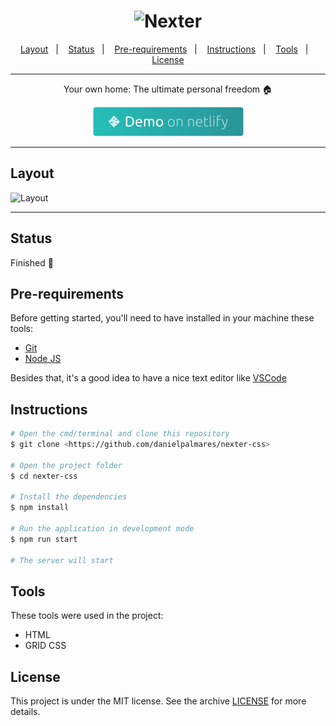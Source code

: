 <h1 align="center">
  <img alt="Nexter" title="Nexter" src="https://github.com/danielpalmares/nexter-css/blob/main/img/favicon.png" />
</h1>

<p align="center">
  <a href="#layout">Layout</a>&nbsp;&nbsp;&nbsp;|&nbsp;&nbsp;&nbsp;
  <a href="#status">Status</a>&nbsp;&nbsp;&nbsp;|&nbsp;&nbsp;&nbsp;
  <a href="#pre-requirements">Pre-requirements</a>&nbsp;&nbsp;&nbsp;|&nbsp;&nbsp;&nbsp;
  <a href="#instructions">Instructions</a>&nbsp;&nbsp;&nbsp;|&nbsp;&nbsp;&nbsp;
  <a href="#tools">Tools</a>&nbsp;&nbsp;&nbsp;|&nbsp;&nbsp;&nbsp;
  <a href="#license">License</a>
</p>

---

<p align="center">
  Your own home: The ultimate personal freedom 🏠
</p>

<p align="center">
  <a href="https://dann-nexter.netlify.app/" target="_blank">
    <img alt="Demo on Netlify" src="https://github.com/danielpalmares/omnifood/blob/master/.github/demo-on-netlify.png">
  </a>
</p>

---

## Layout 

![Layout](https://github.com/danielpalmares/nexter-css/blob/main/.github/nexter-layout.png)

---

## Status

Finished 🚀

## Pre-requirements

Before getting started, you'll need to have installed in your machine these tools: 

- [Git](https://git-scm.com) 
- [Node JS](https://nodejs.org/en/)

Besides that, it's a good idea to have a nice text editor like [VSCode](https://code.visualstudio.com/)

## Instructions

```bash
# Open the cmd/terminal and clone this repository
$ git clone <https://github.com/danielpalmares/nexter-css>

# Open the project folder 
$ cd nexter-css

# Install the dependencies
$ npm install

# Run the application in development mode
$ npm run start

# The server will start
```

## Tools

These tools were used in the project:

- HTML
- GRID CSS

## License

This project is under the MIT license. See the archive [LICENSE](https://github.com/danielpalmares/nexter-css/blob/main/LICENSE) for more details.
